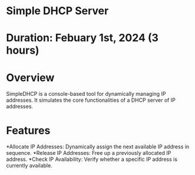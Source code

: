 # Simple DHCP Server 

# Duration: Febuary 1st, 2024 (3 hours)

# Overview
SimpleDHCP is a console-based tool for dynamically managing IP addresses. It simulates the core functionalities of a DHCP server of IP addresses. 

# Features

*Allocate IP Addresses: Dynamically assign the next available IP address in sequence.
*Release IP Addresses: Free up a previously allocated IP address.
*Check IP Availability: Verify whether a specific IP address is currently available.
